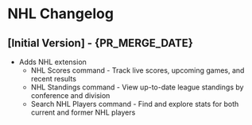 # NHL Changelog

## [Initial Version] - {PR_MERGE_DATE}

- Adds NHL extension
  - NHL Scores command - Track live scores, upcoming games, and recent results
  - NHL Standings command - View up-to-date league standings by conference and division
  - Search NHL Players command - Find and explore stats for both current and former NHL players
